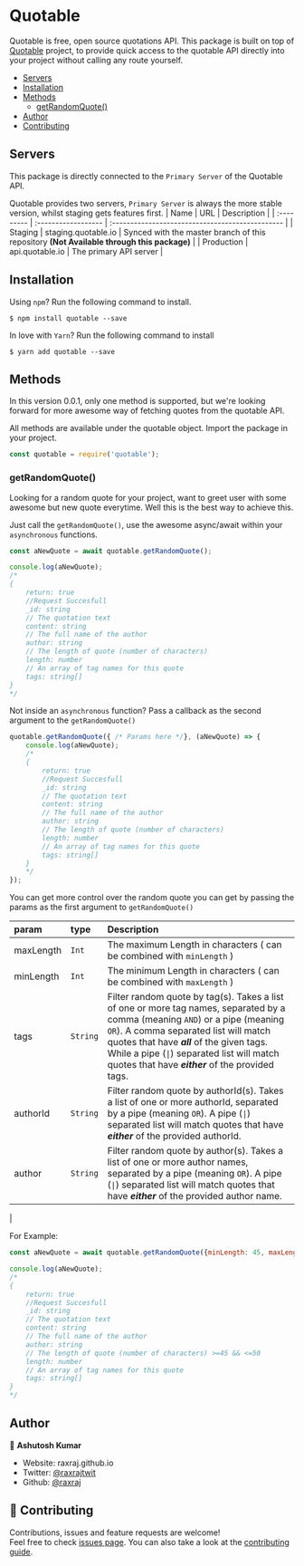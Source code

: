 # Quotable
Quotable is free, open source quotations API. This package is built on top of [Quotable](https://api.quotable.io/) project, to provide quick access to the quotable API directly into your project without calling any route yourself.

- [Servers](#servers)
- [Installation](#installation)
- [Methods](#methods)
    - [getRandomQuote()](#getRandomQuote())
- [Author](#author)
- [Contributing](#contributing)


## Servers
This package is directly connected to the `Primary Server` of the Quotable API.

Quotable provides two servers, `Primary Server` is always the more stable version, whilst staging gets features first.
| Name       | URL                 | Description                                      |
| :--------- | :------------------ | :----------------------------------------------- |
| Staging    | staging.quotable.io | Synced with the master branch of this repository __(Not Available through this package)__ |
| Production | api.quotable.io     | The primary API server                           |

## Installation
Using `npm`? Run the following command to install.

```shell
$ npm install quotable --save
```

In love with `Yarn`? Run the following command to install
```shell
$ yarn add quotable --save
```

## Methods
In this version 0.0.1, only one method is supported, but we're looking forward for more awesome way of fetching quotes from the quotable API.

All methods are available under the quotable object. Import the package in your project.

```Javascript
const quotable = require('quotable');
```

### getRandomQuote()
Looking for a random quote for your project, want to greet user with some awesome but new quote everytime. Well this is the best way to achieve this.

Just call the `getRandomQuote()`, use the awesome async/await within your `asynchronous` functions.

```Javascript
const aNewQuote = await quotable.getRandomQuote();

console.log(aNewQuote);
/* 
{
    return: true
    //Request Succesfull
    _id: string
    // The quotation text
    content: string
    // The full name of the author
    author: string
    // The length of quote (number of characters)
    length: number
    // An array of tag names for this quote
    tags: string[]
}
*/
```

Not inside an `asynchronous` function? Pass a callback as the second argument to the `getRandomQuote()`

```JavaScript
quotable.getRandomQuote({ /* Params here */}, (aNewQuote) => {
    console.log(aNewQuote);
    /* 
    {
        return: true
        //Request Succesfull
        _id: string
        // The quotation text
        content: string
        // The full name of the author
        author: string
        // The length of quote (number of characters)
        length: number
        // An array of tag names for this quote
        tags: string[]
    }
    */
});
```

You can get more control over the random quote you can get by passing the params as the first argument to `getRandomQuote()`

| param     | type     | Description                                                                                                                                                                                                                                                                                                            |
| :-------- | :------- | :--------------------------------------------------------------------------------------------------------------------------------------------------------------------------------------------------------------------------------------------------------------------------------------------------------------------- |
| maxLength | `Int`    | The maximum Length in characters ( can be combined with `minLength` )                                                                                                                                                                                                                                                  |
| minLength | `Int`    | The minimum Length in characters ( can be combined with `maxLength` )                                                                                                                                                                                                                                                  |
| tags      | `String` | Filter random quote by tag(s). Takes a list of one or more tag names, separated by a comma (meaning `AND`) or a pipe (meaning `OR`). A comma separated list will match quotes that have **_all_** of the given tags. While a pipe (`\|`) separated list will match quotes that have **_either_** of the provided tags. 
| authorId      | `String` | Filter random quote by authorId(s). Takes a list of one or more authorId, separated by a pipe (meaning `OR`). A pipe (`\|`) separated list will match quotes that have **_either_** of the provided authorId. 
| author      | `String` | Filter random quote by author(s). Takes a list of one or more author names, separated by a pipe (meaning `OR`). A pipe (`\|`) separated list will match quotes that have **_either_** of the provided author name. 
|

For Example:
```JavaScript 
const aNewQuote = await quotable.getRandomQuote({minLength: 45, maxLength: 50});

console.log(aNewQuote);
/* 
{
    return: true
    //Request Succesfull
    _id: string
    // The quotation text
    content: string
    // The full name of the author
    author: string
    // The length of quote (number of characters) >=45 && <=50
    length: number
    // An array of tag names for this quote
    tags: string[]
}
*/
```


## Author

👤 **Ashutosh Kumar**

* Website: raxraj.github.io
* Twitter: [@raxrajtwit](https://twitter.com/raxrajtwit)
* Github: [@raxraj](https://github.com/raxraj)

## 🤝 Contributing

Contributions, issues and feature requests are welcome!<br />Feel free to check [issues page](https://github.com/raxraj/fast2sms/issues). You can also take a look at the [contributing guide](https://github.com/raxraj/fast2sms/blob/master/CONTRIBUTING.md).